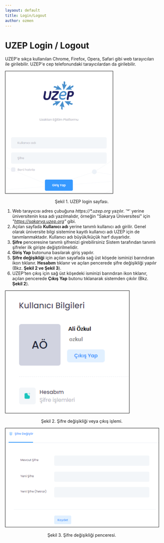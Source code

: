 ```yaml
---
layaout: default
title: Login/Logout
author: ozmen
---
```

# UZEP Login / Logout

UZEP'e sıkça kullanılan Chrome, Firefox, Opera, Safari gibi web tarayıcıları ile girilebilir. UZEP'e cep telefonundaki tarayıcılardan da girilebilir.  

<img style="border:1px solid black" src="assets/images/login.png" height="400"/> 
<p style="text-align: center;">Şekil 1. UZEP login sayfası. </p>

1. Web tarayıcısı adres çubuğuna _https://\*.uzep.org_ yazılır. '\*' yerine üniversitenin kısa adı yazılmalıdır, örneğin "Sakarya Üniversitesi" için _"https://sakarya.uzep.org"_ gibi.
2. Açılan sayfada **Kullanıcı adı** yerine tanımlı kullanıcı adı girilir. Genel olarak üniversite bilgi sistemine kayıtlı kullanıcı adı UZEP için de tanımlanmaktadır. Kullanıcı adı büyük/küçük harf duyarlıdır.
3. **Şifre** penceresine tanımlı şifrenizi girebilirsiniz Sistem tarafından tanımlı şifreler ilk girişte değiştirilmelidir.
4. **Giriş Yap** butonuna basılarak giriş yapılır.
5. **Şifre değişikliği** için açılan sayafada sağ üst köşede isminizi barındıran ikon tıklanır. **Hesabım** tıklanır ve açılan pencerede şifre değişikliği yapılır (Bkz. **Şekil 2 ve Şekil 3**).
6. UZEP'ten çıkış için sağ üst köşedeki isminizi barındıran ikon tıklanır, açılan pencerede **Çıkış Yap** butonu tıklanarak sistemden çıkılır (Bkz.  **Şekil 2**). <br>
<img style="border:1px solid black" src="assets/images/sifreCikis.png" height="400" />
<p style="text-align: center;">Şekil 2. Şifre değişikliği veya çıkış işlemi. </p>
<img style="border:1px solid black" src="assets/images/sifreDegistir.png" />
<p style="text-align: center;">Şekil 3. Şifre değişikliği penceresi. </p>


